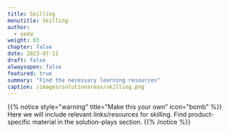 ```yaml
---
title: Skilling
menutitle: Skilling
author: 
  - seda
weight: 03
chapter: false
date: 2023-07-11
draft: false
alwaysopen: false
featured: true
summary: "Find the necessary learning resources"
caption: /images/solutionareas/skilling.png
---
```

{{% notice style="warning" title="Make this your own" icon="bomb" %}}
Here we will include relevant links/resources for skilling. Find product-specific material in the solution-plays section.
{{% /notice %}}